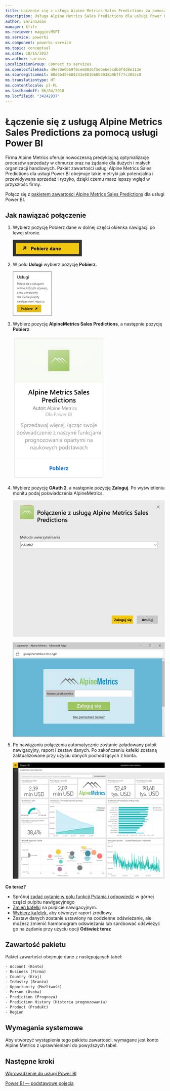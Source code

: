 ```yaml
---
title: Łączenie się z usługą Alpine Metrics Sales Predictions za pomocą usługi Power BI
description: Usługa Alpine Metrics Sales Predictions dla usługi Power BI
author: SarinaJoan
manager: kfile
ms.reviewer: maggiesMSFT
ms.service: powerbi
ms.component: powerbi-service
ms.topic: conceptual
ms.date: 10/16/2017
ms.author: sarinas
LocalizationGroup: Connect to services
ms.openlocfilehash: d9e70e0b69f0ce68826f566e6e5cdb0f4d8e113e
ms.sourcegitcommit: 80d6b45eb84243e801b60b9038b9bff77c30d5c8
ms.translationtype: HT
ms.contentlocale: pl-PL
ms.lasthandoff: 06/04/2018
ms.locfileid: "34242937"
---
```

# <a name="connect-to-alpine-metrics-sales-predictions-with-power-bi"></a>Łączenie się z usługą Alpine Metrics Sales Predictions za pomocą usługi Power BI
Firma Alpine Metrics oferuje nowoczesną predykcyjną optymalizację procesów sprzedaży w chmurze oraz na żądanie dla dużych i małych organizacji handlowych. Pakiet zawartości usługi Alpine Metrics Sales Predictions dla usługi Power BI obejmuje takie metryki jak potencjalna i przewidywana sprzedaż i ryzyko, dzięki czemu masz lepszy wgląd w przyszłość firmy. 

Połącz się z [pakietem zawartości Alpine Metrics Sales Predictions](https://app.powerbi.com/getdata/services/alpine-metrics) dla usługi Power BI.

## <a name="how-to-connect"></a>Jak nawiązać połączenie
1. Wybierz pozycję Pobierz dane w dolnej części okienka nawigacji po lewej stronie.  
   
    ![](media/service-connect-to-alpine-metrics/getdata.png)
2. W polu **Usługi** wybierz pozycję **Pobierz**.  
   
    ![](media/service-connect-to-alpine-metrics/services.png)
3. Wybierz pozycję **AlpineMetrics Sales Predictions**, a następnie pozycję **Pobierz**.  
   
    ![](media/service-connect-to-alpine-metrics/alpine.png)
4. Wybierz pozycję **OAuth 2**, a następnie pozycję **Zaloguj**. Po wyświetleniu monitu podaj poświadczenia AlpineMetrics.
   
    ![](media/service-connect-to-alpine-metrics/creds.png)
   
    ![](media/service-connect-to-alpine-metrics/creds2.png)
5. Po nawiązaniu połączenia automatycznie zostanie załadowany pulpit nawigacyjny, raport i zestaw danych. Po zakończeniu kafelki zostaną zaktualizowane przy użyciu danych pochodzących z konta.
   
    ![](media/service-connect-to-alpine-metrics/dashboard.png)

**Co teraz?**

* Spróbuj [zadać pytanie w polu funkcji Pytania i odpowiedzi](power-bi-q-and-a.md) w górnej części pulpitu nawigacyjnego
* [Zmień kafelki](service-dashboard-edit-tile.md) na pulpicie nawigacyjnym.
* [Wybierz kafelek](service-dashboard-tiles.md), aby otworzyć raport źródłowy.
* Zestaw danych zostanie ustawiony na codzienne odświeżanie, ale możesz zmienić harmonogram odświeżania lub spróbować odświeżyć go na żądanie przy użyciu opcji **Odśwież teraz**

## <a name="whats-included"></a>Zawartość pakietu
Pakiet zawartości obejmuje dane z następujących tabel:  

    - Account (Konto)    
    - Business (Firma)    
    - Country (Kraj)    
    - Industry (Branża)    
    - Opportunity (Możliwość)  
    - Person (Osoba)  
    - Prediction (Prognoza)    
    - Prediction History (Historia prognozowania)    
    - Product (Produkt)  
    - Region    

## <a name="system-requirements"></a>Wymagania systemowe
Aby utworzyć wystąpienia tego pakietu zawartości, wymagane jest konto Alpine Metrics z uprawnieniami do powyższych tabel.

## <a name="next-steps"></a>Następne kroki
[Wprowadzenie do usługi Power BI](service-get-started.md)

[Power BI — podstawowe pojęcia](service-basic-concepts.md)

